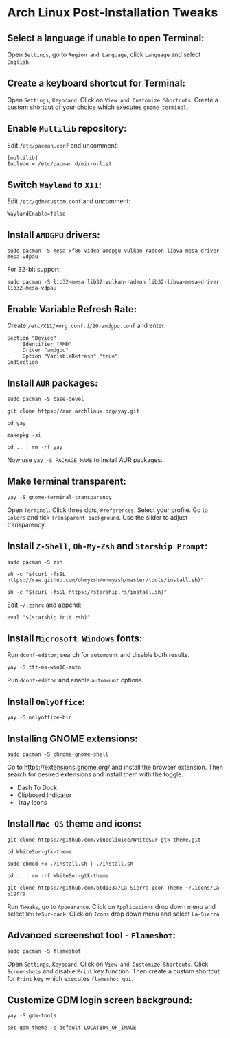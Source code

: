 # Arch Linux Post-Installation Tweaks

## Select a language if unable to open Terminal:
Open ```Settings```, go to ```Region and Language```, click ```Language``` and select ```English```.

## Create a keyboard shortcut for Terminal:
Open ```Settings```, ```Keyboard```. Click on ```View and Customize Shortcuts```. Create a custom shortcut of your choice which executes ```gnome-terminal```.

## Enable ```Multilib``` repository:
Edit ```/etc/pacman.conf``` and uncomment:
```
[multilib]
Include = /etc/pacman.d/mirrorlist
```

## Switch ```Wayland``` to ```X11```:
Edit ```/etc/gdm/custom.conf``` and uncomment:
```
WaylandEnable=false
```

## Install ```AMDGPU``` drivers:
```
sudo pacman -S mesa xf86-video-amdpgu vulkan-radeon libva-mesa-driver mesa-vdpau
```
For 32-bit support:
```
sudo pacman -S lib32-mesa lib32-vulkan-radeon lib32-libva-mesa-driver lib32-mesa-vdpau
```

## Enable Variable Refresh Rate:
Create ```/etc/X11/xorg.conf.d/20-amdgpu.conf``` and enter:
```
Section "Device"
     Identifier "AMD"
     Driver "amdgpu"
     Option "VariableRefresh" "true"
EndSection
```

## Install ```AUR``` packages:
```
sudo pacman -S base-devel
```

```
git clone https://aur.archlinux.org/yay.git
```
```
cd yay
```
```
makepkg -si
```
```
cd .. | rm -rf yay
```

Now use ```yay -S PACKAGE_NAME``` to install AUR packages.

## Make terminal transparent:

```
yay -S gnome-terminal-transparency
```

Open ```Terminal```. Click three dots, ```Preferences```. Select your profile. Go to ```Colors``` and tick ```Transparent background```. Use the slider to adjust transparency.

## Install ```Z-Shell```, ```Oh-My-Zsh``` and ```Starship Prompt```:
```
sudo pacman -S zsh
```
```
sh -c "$(curl -fsSL https://raw.github.com/ohmyzsh/ohmyzsh/master/tools/install.sh)"
```
```
sh -c "$(curl -fsSL https://starship.rs/install.sh)"

```
Edit ```~/.zshrc``` and append:
```
eval "$(starship init zsh)"

```

## Install ```Microsoft Windows``` fonts:
Run ```dconf-editor```, search for ```automount``` and disable both results.
```
yay -S ttf-ms-win10-auto
```
Run ```dconf-editor``` and enable ```automount``` options.

## Install ```OnlyOffice```:
```
yay -S onlyoffice-bin
```

## Installing GNOME extensions:
```
sudo pacman -S chrome-gnome-shell
```
Go to https://extensions.gnome.org/ and install the browser extension. Then search for desired extensions and install them with the toggle.
* Dash To Dock
* Clipboard Indicator
* Tray Icons

## Install ```Mac OS``` theme and icons:
```
git clone https://github.com/vinceliuice/WhiteSur-gtk-theme.git
```
```
cd WhiteSur-gtk-theme
```
```
sudo chmod +x ./install.sh | ./install.sh
```
```
cd .. | rm -rf WhiteSur-gtk-theme
```
```
git clone https://github.com/btd1337/La-Sierra-Icon-Theme ~/.icons/La-Sierra
```
Run ```Tweaks```, go to ```Appearance```. Click on ```Applications``` drop down menu and select ```WhiteSur-dark```. Click on ``Icons`` drop down menu and select ```La-Sierra```.

## Advanced screenshot tool - ```Flameshot```:
```
sudo pacman -S flameshot
```
Open ```Settings```, ```Keyboard```. Click on ```View and Customize Shortcuts```. Click ```Screenshots``` and disable ```Print``` key function.
Then create a custom shortcut for ```Print``` key which executes ```flameshot gui```.

## Customize GDM login screen background:
```
yay -S gdm-tools
```
```
set-gdm-theme -s default LOCATION_OF_IMAGE
```
